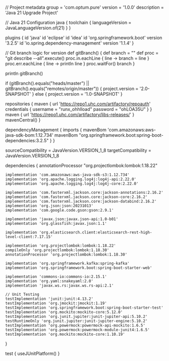 // Project metadata
group = 'com.optum.pure'
version = '1.0.0'
description = 'Java 21 Upgrade Project'

// Java 21 Configuration
java {
    toolchain {
        languageVersion = JavaLanguageVersion.of(21)
    }
}

plugins {
    id 'java'
    id 'eclipse'
    id 'idea'
    id 'org.springframework.boot' version '3.2.5'
    id 'io.spring.dependency-management' version '1.1.4'
}

// Git branch logic for version
def gitBranch() {
    def branch = ""
    def proc = "git describe --all".execute()
    proc.in.eachLine { line -> branch = line }
    proc.err.eachLine { line -> println line }
    proc.waitFor()
    branch
}

println gitBranch()

if (gitBranch().equals("heads/master") || gitBranch().equals("remotes/origin/master")) {
    project.version = '2.0-SNAPSHOT'
} else {
    project.version = '1.0-SNAPSHOT'
}

repositories {
    maven {
        url 'https://repo1.uhc.com/artifactory/repoauth'
        credentials {
            username = "runx_ohhlload"
            password = "ohLOA35U"
        }
    }
    maven {
        url 'https://repo1.uhc.com/artifactory/libs-releases/'
    }
    mavenCentral()
}

dependencyManagement {
    imports {
        mavenBom 'com.amazonaws:aws-java-sdk-bom:1.12.734'
        mavenBom "org.springframework.boot:spring-boot-dependencies:3.2.5"
    }
}

sourceCompatibility = JavaVersion.VERSION_1_8
targetCompatibility = JavaVersion.VERSION_1_8

dependencies {
    annotationProcessor "org.projectlombok:lombok:1.18.22"

    implementation 'com.amazonaws:aws-java-sdk-s3:1.12.734'
    implementation 'org.apache.logging.log4j:log4j-api:2.22.0'
    implementation 'org.apache.logging.log4j:log4j-core:2.22.0'

    implementation 'com.fasterxml.jackson.core:jackson-annotations:2.16.2'
    implementation 'com.fasterxml.jackson.core:jackson-core:2.16.2'
    implementation 'com.fasterxml.jackson.core:jackson-databind:2.16.2'
    implementation 'org.json:json:20231013'
    implementation 'com.google.code.gson:gson:2.9.1'

    implementation 'javax.json:javax.json-api:1.0-b01'
    implementation 'org.glassfish:javax.json:1.1'

    implementation 'org.elasticsearch.client:elasticsearch-rest-high-level-client:7.17.15'

    implementation 'org.projectlombok:lombok:1.18.22'
    compileOnly 'org.projectlombok:lombok:1.18.30'
    annotationProcessor 'org.projectlombok:lombok:1.18.30'

    implementation 'org.springframework.kafka:spring-kafka'
    implementation 'org.springframework.boot:spring-boot-starter-web'

    implementation 'commons-io:commons-io:2.15.1'
    implementation 'org.yaml:snakeyaml:2.0'
    implementation 'javax.ws.rs:javax.ws.rs-api:2.1'

    // Unit Testing
    testImplementation 'junit:junit:4.13.2'
    testImplementation 'org.jmockit:jmockit:1.19'
    testImplementation 'org.springframework.boot:spring-boot-starter-test'
    testImplementation 'org.mockito:mockito-core:5.12.0'
    testImplementation 'org.junit.jupiter:junit-jupiter-api:5.10.2'
    testRuntimeOnly 'org.junit.jupiter:junit-jupiter-engine:5.10.2'
    testImplementation 'org.powermock:powermock-api-mockito:1.6.5'
    testImplementation 'org.powermock:powermock-module-junit4:1.6.5'
    testImplementation 'org.mockito:mockito-core:1.10.19'
}

test {
    useJUnitPlatform()
}
